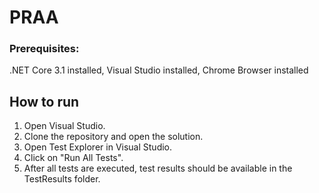 # PRAA

### Prerequisites: 
.NET Core 3.1 installed, 
Visual Studio installed, 
Chrome Browser installed

## How to run
1. Open Visual Studio.
2. Clone the repository and open the solution.
3. Open Test Explorer in Visual Studio.
4. Click on "Run All Tests".
5. After all tests are executed, test results should be available in the TestResults folder.


